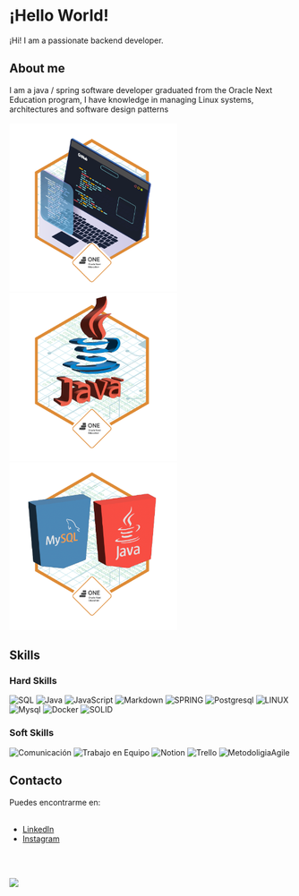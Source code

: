 # ¡Hello World!

¡Hi! I am a passionate backend developer.

## About me


I am a java / spring software developer graduated from the Oracle Next Education program, I have knowledge in managing Linux systems, architectures and software design patterns
<br> 
</br>
<img height="300" src="./insignias/cms_files_10224_1671210503Prancheta_3.png" />
<img height="300" src="./insignias/cms_files_10224_1671211831Prancheta_8.png" />
<img height="300" src="./insignias/cms_files_10224_1677508436Prancheta_1.png" />

## Skills

### Hard Skills
![SQL](https://img.shields.io/badge/Sql-%23E34F26.svg?style=for-the-badge&logo=Sql&logoColor=white) ![Java](https://img.shields.io/badge/java-%23ED8B00.svg?style=for-the-badge&logo=java&logoColor=white) ![JavaScript](https://img.shields.io/badge/javascript-%23323330.svg?style=for-the-badge&logo=javascript&logoColor=%23F7DF1E) ![Markdown](https://img.shields.io/badge/markdown-%23000000.svg?style=for-the-badge&logo=markdown&logoColor=white)  ![SPRING](https://img.shields.io/badge/SPRING-e0e0e0?style=for-the-badge&logo=spring&logoColor=080A13) ![Postgresql](https://img.shields.io/badge/Postgresql-203759?style=for-the-badge&logo=Postgresql&logoColor=EEF37B) ![LINUX](https://img.shields.io/badge/Linux-FCC624?style=for-the-badge&logo=linux&logoColor=black) ![Mysql](https://img.shields.io/badge/Mysql-%23026AA7.svg?style=for-the-badge&logo=Mysql&logoColor=white) ![Docker](https://img.shields.io/badge/docker-%23000000.svg?style=for-the-badge&logo=docker&logoColor=white)
![SOLID](https://img.shields.io/badge/SOLID-hotpink.svg?style=for-the-badge&logo=SOLID&logoColor=white)

### Soft Skills

![Comunicación](https://img.shields.io/badge/Comunicación-9890FF.svg?style=for-the-badge&logo=Comunicación%20After%20Effects&logoColor=white) ![Trabajo en Equipo](https://img.shields.io/badge/Trabajo_en_Equipo-1199FF.svg?style=for-the-badge&logo=TrabajoenEquipo%20Audition&logoColor=white)
![Notion](https://img.shields.io/badge/NOTION-hotpink.svg?style=for-the-badge&logo=Notion&logoColor=white) ![Trello](https://img.shields.io/badge/Trello-9999FF.svg?style=for-the-badge&logo=Trello&logoColor=white) ![MetodoligiaAgile](https://img.shields.io/badge/Agile-9999FF.svg?style=for-the-badge&logo=Agile%20Audition&logoColor=white)


## Contacto

Puedes encontrarme en:
<br> 
</br>

- [LinkedIn]([https://www.linkedin.com/tu_perfil](https://www.linkedin.com/in/juan-camilo-sandoval-hernandez-0188a424b/))
- [Instagram]([https://www.twitter.com/tu_perfil](https://www.instagram.com/camilosandoval_0/))
<br>
<br>

![](https://github-readme-stats.vercel.app/api/top-langs/?username=CamSandoval&theme=radical&hide_border=true&include_all_commits=true&count_private=false&layout=compact) 
